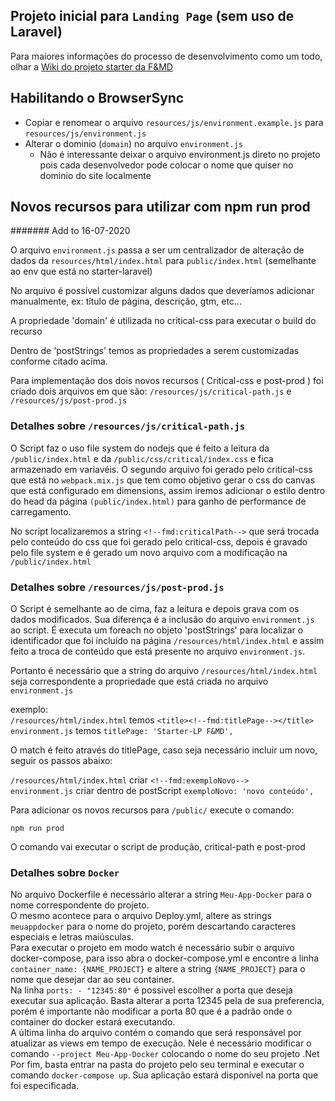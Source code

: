 ## Projeto inicial para `Landing Page` (sem uso de Laravel)

Para maiores informações do processo de desenvolvimento como um todo,
olhar a
[Wiki do projeto starter da F&MD](https://github.com/agenciafmd/starter/wiki)

## Habilitando o BrowserSync

- Copiar e renomear o arquivo `resources/js/environment.example.js` para
  `resources/js/environment.js`
- Alterar o dominio (`domain`) no arquivo `environment.js`
  -   Não é interessante deixar o arquivo environment.js direto no
      projeto pois cada desenvolvedor pode colocar o nome que quiser no
      dominio do site localmente


## Novos recursos para utilizar com npm run prod
####### Add to 16-07-2020

O arquivo `environment.js` passa a ser um centralizador de alteração de 
dados da `resources/html/index.html` para `public/index.html` (semelhante ao env 
que está no starter-laravel)

No arquivo é possível customizar alguns dados que deveríamos adicionar manualmente, 
ex: título de página, descrição, gtm, etc...

A propriedade 'domain' é utilizada no critical-css  para executar o build do recurso

Dentro de 'postStrings' temos as propriedades a serem customizadas conforme citado
acima. 

Para implementação dos dois novos recursos ( Critical-css e post-prod ) foi criado
dois arquivos em que são: `/resources/js/critical-path.js` e `/resources/js/post-prod.js`

### Detalhes sobre `/resources/js/critical-path.js`

O Script faz o uso file system do nodejs que é feito a leitura da 
`/public/index.html` e da `/public/css/critical/index.css` 
e fica armazenado em variavéis.  O segundo arquivo foi gerado pelo critical-css que
está no `webpack.mix.js` que tem como objetivo gerar o css do canvas que está configurado
em dimensions, assim iremos adicionar o estilo dentro do head da página 
`(public/index.html)` para ganho de performance de carregamento.

No script localizaremos a string `<!--fmd:criticalPath-->` que será trocada pelo
conteúdo do css que foi gerado pelo critical-css, depois é gravado pelo file 
system e é gerado um novo arquivo com a modificação na `/public/index.html`

### Detalhes sobre `/resources/js/post-prod.js`

O Script é semelhante ao de cima, faz a leitura e depois grava com os dados 
modificados. Sua diferença é a inclusão do arquivo `environment.js` ao script. 
É executa um foreach no objeto 'postStrings' para localizar o identificador
que foi incluído na página `/resources/html/index.html` e assim feito a troca de 
conteúdo que está presente no arquivo `environment.js`.

Portanto é necessário que a string do arquivo `/resources/html/index.html` seja 
correspondente a propriedade que está criada no arquivo `environment.js`

exemplo: <br>
`/resources/html/index.html` temos `<title><!--fmd:titlePage--></title>` <br>
`environment.js` temos `titlePage: 'Starter-LP F&MD',`

O match é feito através do titlePage, caso seja necessário incluir um novo, seguir
os passos abaixo:

`/resources/html/index.html` criar `<!--fmd:exemploNovo-->` <br>
`environment.js` criar dentro de postScript `exemploNovo: 'novo conteúdo',`

Para adicionar os novos recursos para `/public/` execute o comando:

`npm run prod`

O comando vai executar o script de produção, critical-path e post-prod

### Detalhes sobre `Docker`
No arquivo Dockerfile é necessário alterar a string `Meu-App-Docker`  para o nome correspondente do projeto. <br>
O mesmo acontece para o arquivo Deploy.yml, altere as strings `meuappdocker` para o nome do projeto, porém descartando caracteres especiais e letras maiúsculas. <br>
Para executar o projeto em modo watch é necessário subir o arquivo docker-compose, para isso abra o docker-compose.yml e encontre a linha `container_name: {NAME_PROJECT}` e altere a string `{NAME_PROJECT}` para o nome que desejar dar ao seu container. <br>
Na linha `ports: - "12345:80"` é possivel escolher a porta que deseja executar sua aplicação. Basta alterar a porta 12345 pela de sua preferencia, porém é importante não modificar a porta 80 que é a padrão onde o container do docker estará executando. <br>
A última linha do arquivo contém o comando que será responsável por atualizar as views em tempo de execução. Nele é necessário modificar o comando `--project Meu-App-Docker` colocando o nome do seu projeto .Net <br>
Por fim, basta entrar na pasta do projeto pelo seu terminal e executar o comando `docker-compose up`. Sua aplicação estará disponível na porta que foi especificada.
